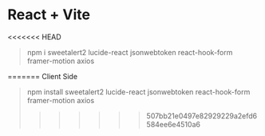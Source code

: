 # React + Vite

<<<<<<< HEAD
> npm i sweetalert2 lucide-react jsonwebtoken react-hook-form framer-motion axios

=======
Client Side

> npm install sweetalert2 lucide-react jsonwebtoken react-hook-form framer-motion axios
>>>>>>> 507bb21e0497e82929229a2efd6584ee6e4510a6


